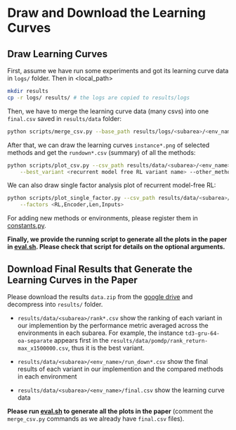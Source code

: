 # Draw and Download the Learning Curves

## Draw Learning Curves

First, assume we have run some experiments and got its learning curve data in `logs/` folder. Then in <local_path>
```bash
mkdir results
cp -r logs/ results/ # the logs are copied to results/logs
```

Then, we have to merge the learning curve data (many csvs) into one `final.csv` saved in `results/data` folder:
```bash
python scripts/merge_csv.py --base_path results/logs/<subarea>/<env_name>
```

After that, we can draw the learning curves `instance*.png` of selected methods and get the `rundown*.csv` (summary) of all the methods:
```bash
python scripts/plot_csv.py --csv_path results/data/<subarea>/<env_name>/final.csv  \
    --best_variant <recurrent model free RL variant name> --other_methods <the method names we want to show in the plot>
```

We can also draw single factor analysis plot of recurrent model-free RL:
```bash
python scripts/plot_single_factor.py --csv_path results/data/<subarea>/<env_name>/final.csv \
    --factors <RL,Encoder,Len,Inputs>
```

For adding new methods or environments, please register them in [constants.py](../scripts/constants.py).

**Finally, we provide the running script to generate all the plots in the paper in [eval.sh](../scripts/eval.sh). Please check that script for details on the optional arguments.**


## Download Final Results that Generate the Learning Curves in the Paper

Please download the results `data.zip` from the [google drive](https://drive.google.com/file/d/1dfulN8acol-qaNR2h4PDpIaWBg9Ck4pY/view?usp=sharing) and decompress into `results/` folder.

- `results/data/<subarea>/rank*.csv` show the ranking of each variant in our implemention by the performance metric averaged across the environments in each subarea. For example, the instance `td3-gru-64-oa-separate` appears first in the `results/data/pomdp/rank_return-max_x1500000.csv`, thus it is the best variant.

- `results/data/<subarea>/<env_name>/run_down*.csv` show the final results of each variant in our implemention and the compared methods in each environment

- `results/data/<subarea>/<env_name>/final.csv` show the learning curve data

**Please run [eval.sh](../scripts/eval.sh) to generate all the plots in the paper** (comment the `merge_csv.py` commands as we already have `final.csv` files).

